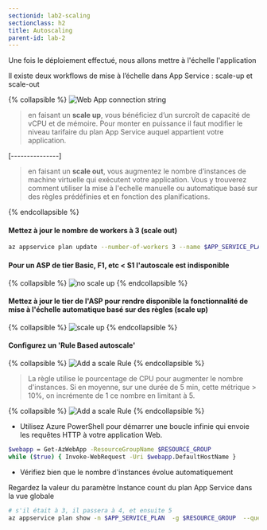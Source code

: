 ```yaml
---
sectionid: lab2-scaling
sectionclass: h2
title: Autoscaling
parent-id: lab-2
---
```


Une fois le déploiement effectué, nous allons mettre à l'échelle l'application

Il existe deux workflows de mise à l’échelle dans App Service : scale-up et scale-out

{% collapsible %}
![Web App connection string](/media/lab2/asp_scaling.png)

> en faisant un **scale up**, vous bénéficiez d’un surcroît de capacité de vCPU et de mémoire. Pour monter en puissance il faut modifier le niveau tarifaire du plan App Service auquel appartient votre application.

[---------------]
> en faisant un **scale out**, vous augmentez le nombre d’instances de machine virtuelle qui exécutent votre application. Vous y trouverez comment utiliser  la mise à l'echelle manuelle ou automatique basé sur des règles prédéfinies et en fonction des planifications.

{% endcollapsible %}

#### Mettez à jour le nombre de workers à 3 (scale out)

```bash
az appservice plan update --number-of-workers 3 --name $APP_SERVICE_PLAN --resource-group $RESOURCE_GROUP
```

#### Pour un ASP de tier Basic, F1, etc < S1 l'autoscale est indisponible

{% collapsible %}
![no scale up](/media/lab2/scale_up_not_available.png)
{% endcollapsible %}

#### Mettez à jour le tier de l'ASP pour rendre disponible la fonctionnalité de mise à l'échelle automatique basé sur des règles (scale up)

{% collapsible %}
![scale up](/media/lab2/scale_up_asp.png)
{% endcollapsible %}

#### Configurez un 'Rule Based autoscale'

{% collapsible %}
![Add a scale Rule](/media/lab2/custom_scale_out.png)
{% endcollapsible %}
  
> La règle utilise le pourcentage de CPU pour augmenter le nombre d'instances. Si en moyenne, sur une durée de 5 min, cette métrique > 10%, on incrémente de 1 ce nombre en limitant à 5.

{% collapsible %}
![Add a scale Rule](/media/lab2/scale_rule.png)
{% endcollapsible %}

- Utilisez Azure PowerShell pour démarrer une boucle infinie qui envoie les requêtes HTTP à votre application Web.
  
```bash
$webapp = Get-AzWebApp -ResourceGroupName $RESOURCE_GROUP
while ($true) { Invoke-WebRequest -Uri $webapp.DefaultHostName }
```

- Vérifiez bien que le nombre d'instances évolue automatiquement

Regardez la valeur du paramètre Instance count du plan App Service dans la vue globale

```bash
# s'il était à 3, il passera à 4, et ensuite 5
az appservice plan show -n $APP_SERVICE_PLAN  -g $RESOURCE_GROUP  --query 'sku.capacity'
```

